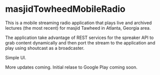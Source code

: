 # masjidTowheedMobileRadio
This is a mobile streaming radio application that plays live and archived lectures (the most recent) for masjid Tawheed in Atlanta, Georgia area.

The application take advantage of REST services for the spreaker API to grab content dynamically and then port the stream to the application and play using shoutcast as a broadcaster.

Simple UI.

More updates coming. Initial relase to Google Play coming soon.
